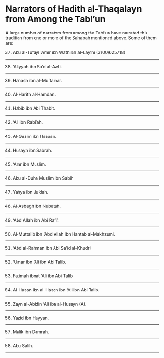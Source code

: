 Narrators of Hadith al-Thaqalayn from Among the Tabi’un
=======================================================

A large number of narrators from among the Tabi’un have narrated this
tradition from one or more of the Sahabah mentioned above. Some of them
are:

37. Abu al-Tufayl ‘Amir ibn Wathilah al-Laythi (3­100/625­718)
--------------------------------------------------------------

38. ‘Atiyyah ibn Sa’d al-Awfi.
------------------------------

39. Hanash ibn al-Mu’tamar.
---------------------------

40. Al-Harith al-Hamdani.
-------------------------

41. Habib ibn Abi Thabit.
-------------------------

42. ‘Ali ibn Rabi’ah.
---------------------

43. Al-Qasim ibn Hassan.
------------------------

44. Husayn ibn Sabrah.
----------------------

45. ‘Amr ibn Muslim.
--------------------

46. Abu al-Duha Muslim ibn Sabih
--------------------------------

47. Yahya ibn Ju’dah.
---------------------

48. Al-Asbagh ibn Nubatah.
--------------------------

49. ‘Abd Allah ibn Abi Rafi’.
-----------------------------

50. Al-Muttalib ibn ‘Abd Allah ibn Hantab al­-Makhzumi.
-------------------------------------------------------

51. ‘Abd al-Rahman ibn Abi Sa’id al-Khudri.
-------------------------------------------

52. ‘Umar ibn ‘Ali ibn Abi Talib.
---------------------------------

53. Fatimah ibnat ‘Ali ibn Abi Talib.
-------------------------------------

54. Al-Hasan ibn al-Hasan ibn ‘Ali ibn Abi Talib.
-------------------------------------------------

55. Zayn al­-Abidin ‘Ali ibn al-Husayn (A).
-------------------------------------------

56. Yazid ibn Hayyan.
---------------------

57. Malik ibn Damrah.
---------------------

58. Abu Salih.
--------------



